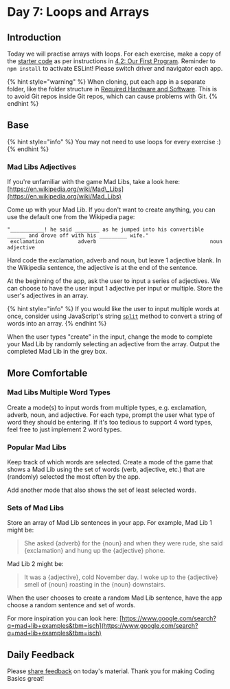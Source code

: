 # Day 7: Loops and Arrays

## Introduction

Today we will practise arrays with loops. For each exercise, make a copy of the [starter code](https://github.com/rocketacademy/basics-starter-code) as per instructions in [4.2: Our First Program](../4-getting-started-with-code/4.2-our-first-program.md#setup). Reminder to `npm install` to activate ESLint! Please switch driver and navigator each app.

{% hint style="warning" %}
When cloning, put each app in a separate folder, like the folder structure in [Required Hardware and Software](../course-logistics/required-hardware-and-software.md#folder-structure-for-coding-basics). This is to avoid Git repos inside Git repos, which can cause problems with Git.
{% endhint %}

## Base

{% hint style="info" %}
You may not need to use loops for every exercise :\)
{% endhint %}

### Mad Libs Adjectives

If you're unfamiliar with the game Mad Libs, take a look here: [https://en.wikipedia.org/wiki/Mad\_Libs](https://en.wikipedia.org/wiki/Mad_Libs)

Come up with your Mad Lib. If you don't want to create anything, you can use the default one from the Wikipedia page:

```text
"___________! he said ________ as he jumped into his convertible ______ and drove off with his _________ wife."
 exclamation           adverb                                     noun                         adjective
```

Hard code the exclamation, adverb and noun, but leave 1 adjective blank. In the Wikipedia sentence, the adjective is at the end of the sentence.

At the beginning of the app, ask the user to input a series of adjectives. We can choose to have the user input 1 adjective per input or multiple. Store the user's adjectives in an array.

{% hint style="info" %}
If you would like the user to input multiple words at once, consider using JavaScript's string [`split`](https://www.w3schools.com/jsref/jsref_split.asp) method to convert a string of words into an array. 
{% endhint %}

When the user types "create" in the input, change the mode to complete your Mad Lib by randomly selecting an adjective from the array. Output the completed Mad Lib in the grey box.

## More Comfortable

### Mad Libs Multiple Word Types

Create a mode\(s\) to input words from multiple types, e.g. exclamation, adverb, noun, and adjective. For each type, prompt the user what type of word they should be entering. If it's too tedious to support 4 word types, feel free to just implement 2 word types.

### Popular Mad Libs

Keep track of which words are selected. Create a mode of the game that shows a Mad Lib using the set of words \(verb, adjective, etc.\) that are \(randomly\) selected the most often by the app.

Add another mode that also shows the set of least selected words.

### Sets of Mad Libs

Store an array of Mad Lib sentences in your app. For example, Mad Lib 1 might be:

> She asked {adverb} for the {noun} and when they were rude, she said {exclamation} and hung up the {adjective} phone.

Mad Lib 2 might be:

> It was a {adjective}, cold November day. I woke up to the {adjective} smell of {noun} roasting in the {noun} downstairs.

When the user chooses to create a random Mad Lib sentence, have the app choose a random sentence and set of words.

For more inspiration you can look here: [https://www.google.com/search?q=mad+lib+examples&tbm=isch](https://www.google.com/search?q=mad+lib+examples&tbm=isch)

## Daily Feedback

Please [share feedback](https://forms.gle/gMd9ubfvX1x2GnHCA) on today's material. Thank you for making Coding Basics great!

